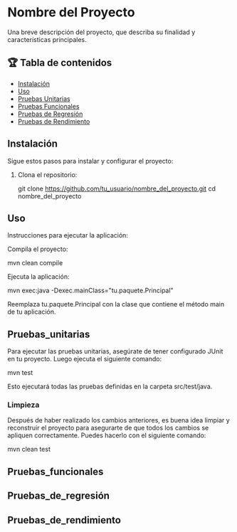 # Nombre del Proyecto

Una breve descripción del proyecto, que describa su finalidad y características principales.

## 🏆 **Tabla de contenidos**  

- [Instalación](#instalación)
- [Uso](#uso)
- [Pruebas Unitarias](#pruebas_unitarias)
- [Pruebas Funcionales](#pruebas_funcionales)
- [Pruebas de Regresión](#pruebas_de_regresión)
- [Pruebas de Rendimiento](#pruebas_de_rendimiento)

## Instalación

Sigue estos pasos para instalar y configurar el proyecto:

1. Clona el repositorio:

   git clone <https://github.com/tu_usuario/nombre_del_proyecto.git>
   cd nombre_del_proyecto

## Uso

Instrucciones para ejecutar la aplicación:

Compila el proyecto:

mvn clean compile

Ejecuta la aplicación:

mvn exec:java -Dexec.mainClass="tu.paquete.Principal"

Reemplaza tu.paquete.Principal con la clase que contiene el método main de tu aplicación.

## Pruebas_unitarias

Para ejecutar las pruebas unitarias, asegúrate de tener configurado JUnit en tu proyecto. Luego ejecuta el siguiente comando:

mvn test

Esto ejecutará todas las pruebas definidas en la carpeta src/test/java.

### Limpieza

Después de haber realizado los cambios anteriores, es buena idea limpiar y reconstruir el proyecto para asegurarte de que todos los cambios se apliquen correctamente. Puedes hacerlo con el siguiente comando:

mvn clean test

## Pruebas_funcionales

## Pruebas_de_regresión

## Pruebas_de_rendimiento
